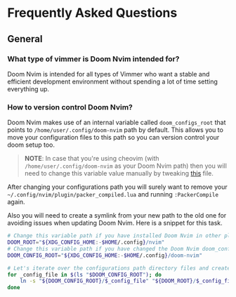 # Frequently Asked Questions

## General

### What type of vimmer is Doom Nvim intended for?

Doom Nvim is intended for all types of Vimmer who want a stable and efficient
development environment without spending a lot of time setting everything up.

### How to version control Doom Nvim?

Doom Nvim makes use of an internal variable called `doom_configs_root` that points
to `/home/user/.config/doom-nvim` path by default. This allows you to move your
configuration files to this path so you can version control your doom setup too.

> **NOTE**: In case that you're using cheovim (with `/home/user/.config/doom-nvim`
> as your Doom Nvim path) then you will need to change this variable value manually
> by tweaking [this](../lua/doom/core/system/init.lua) file.

After changing your configurations path you will surely want to remove your
`~/.config/nvim/plugin/packer_compiled.lua` and running `:PackerCompile` again.

Also you will need to create a symlink from your new path to the old one for
avoiding issues when updating Doom Nvim. Here is a snippet for this task.

```sh
# Change this variable path if you have installed Doom Nvim in other place
DOOM_ROOT="${XDG_CONFIG_HOME:-$HOME/.config}/nvim"
# Change this variable path if you have changed the Doom Nvim doom_configs_root variable
DOOM_CONFIG_ROOT="${XDG_CONFIG_HOME:-$HOME/.config}/doom-nvim"

# Let's iterate over the configurations path directory files and create a symlink for them
for _config_file in $(ls "$DOOM_CONFIG_ROOT"); do
    ln -s "${DOOM_CONFIG_ROOT}/$_config_file" "${DOOM_ROOT}/$_config_file"
done
```
